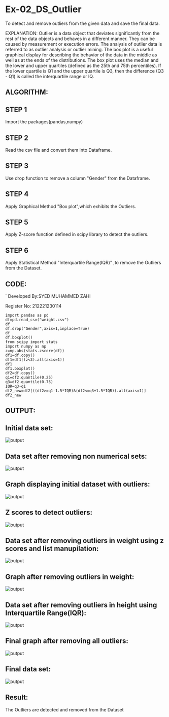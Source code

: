 # Ex-02_DS_Outlier
To detect and remove outliers from the given data and save the final data.

EXPLANATION:
Outlier is a data object that deviates significantly from the rest of the data objects and behaves in a different manner. They can be caused by measurement or execution errors. The analysis of outlier data is referred to as outlier analysis or outlier mining. The box plot is a useful graphical display for describing the behavior of the data in the middle as well as at the ends of the distributions. The box plot uses the median and the lower and upper quartiles (defined as the 25th and 75th percentiles). If the lower quartile is Q1 and the upper quartile is Q3, then the difference (Q3 - Q1) is called the interquartile range or IQ.

## ALGORITHM:
## STEP 1
Import the packages(pandas,numpy)

## STEP 2
Read the csv file and convert them into Dataframe.

## STEP 3
Use drop function to remove a column "Gender" from the Dataframe.

## STEP 4
Apply Graphical Method "Box plot",which exhibits the Outliers.

## STEP 5
Apply Z-score function defined in scipy library to detect the outliers.

## STEP 6
Apply Statistical Method "Interquartile Range(IQR)" ,to remove the Outliers from the Dataset.

## CODE:
`
Developed By:SYED MUHAMMED ZAHI

Register No: 212221230114
~~~
import pandas as pd
df=pd.read_csv("weight.csv")
df
df.drop("Gender",axis=1,inplace=True)
df
df.boxplot()
from scipy import stats
import numpy as np
z=np.abs(stats.zscore(df))
df1=df.copy()
df1=df1[(z<3).all(axis=1)]
df1
df1.boxplot()
df2=df.copy()
q1=df2.quantile(0.25)
q3=df2.quantile(0.75)
IQR=q3-q1
df2_new=df2[((df2>=q1-1.5*IQR)&(df2<=q3+1.5*IQR)).all(axis=1)]
df2_new
~~~

## OUTPUT:
## Initial data set:
![output](ot2.png)
## Data set after removing non numerical sets:
![output](ot3.png)
## Graph displaying initial dataset with outliers:
![output](ot4.png)
## Z scores to detect outliers:
![output](ot5.png)
## Data set after removing outliers in weight using z scores and list manupilation:
![output](ot6.png)
## Graph after removing outliers in weight:
![output](ot7.png)
## Data set after removing outliers in height using Interquartile Range(IQR):
![output](ot9.png)
## Final graph after removing all outliers:
![output](ot10.png)
## Final data set:
![output](ot11.png)
## Result:
The Outliers are detected and removed from the Dataset
